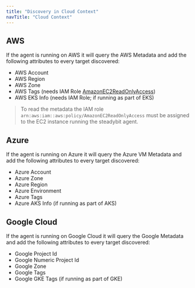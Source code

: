 ```yaml
---
title: "Discovery in Cloud Context"
navTitle: "Cloud Context"
---
```


## AWS
If the agent is running on AWS it will query the AWS Metadata and add the following attributes to every target discovered:
 * AWS Account
 * AWS Region
 * AWS Zone
 * AWS Tags (needs IAM Role [AmazonEC2ReadOnlyAccess](https://docs.aws.amazon.com/AWSEC2/latest/UserGuide/security-iam-awsmanpol.html))
 * AWS EKS Info (needs IAM Role; if running as part of EKS)

> To read the metadata the IAM role `arn:aws:iam::aws:policy/AmazonEC2ReadOnlyAccess` must be assigned to the EC2 instance running the steadybit agent.

## Azure

If the agent is running on Azure it will query the Azure VM Metadata and add the following attributes to every target discovered:
 * Azure Account
 * Azure Zone
 * Azure Region
 * Azure Environment
 * Azure Tags
 * Azure AKS Info (if running as part of AKS)


## Google Cloud

If the agent is running on Google Cloud it will query the Google Metadata and add the following attributes to every target discovered:
 * Google Project Id
 * Google Numeric Project Id
 * Google Zone
 * Google Tags
 * Google GKE Tags (if running as part of GKE)
